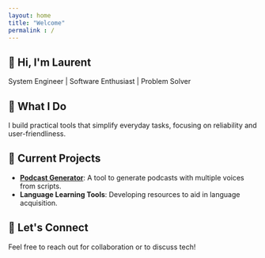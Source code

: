 ```yaml
---
layout: home
title: "Welcome"
permalink : /
---
```



## 👋 Hi, I'm Laurent

System Engineer | Software Enthusiast | Problem Solver

## 🔧 What I Do

I build practical tools that simplify everyday tasks, focusing on reliability and user-friendliness.

## 🚀 Current Projects

- **[Podcast Generator](https://laurentftech.github.io/Podcast_generator)**: A tool to generate podcasts with multiple voices from scripts.
- **Language Learning Tools**: Developing resources to aid in language acquisition.

## 🤝 Let's Connect

Feel free to reach out for collaboration or to discuss tech!
